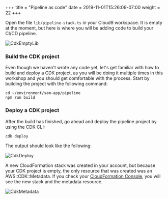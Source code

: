 +++
title = "Pipeline as code"
date = 2019-11-01T15:26:09-07:00
weight = 22
+++

Open the file `lib/pipeline-stack.ts` in your Cloud9 workspace. It is empty at the moment, but here is where you will be adding code to build your CI/CD pipeline.

![CdkEmptyLib](/images/chapter4/screenshot-cdk-empty.png)

### Build the CDK project

Even though we haven't wrote any code yet, let's get familiar with how to build and deploy a CDK project, as you will be doing it multiple times in this workshop and you should get comfortable with the process. Start by building the project with the following command: 

```
cd ~/environment/sam-app/pipeline
npm run build
```

### Deploy a CDK project

After the build has finished, go ahead and deploy the pipeline project by using the CDK CLI:

```
cdk deploy
```

The output should look like the following:

![CdkDeploy](/images/chapter4/screenshot-cdk-deploy.png)

A new CloudFormation stack was created in your account, but because your CDK project is empty, the only resource that was created was an AWS::CDK::Metadata. If you check your [CloudFormation Console](https://console.aws.amazon.com/cloudformation/home), you will see the new stack and the metadata resource. 

![CdkMetadata](/images/chapter4/screenshot-cdk-metadata.png)
